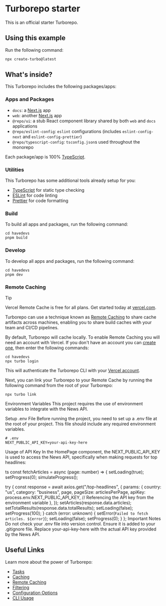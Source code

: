 # Turborepo starter

This is an official starter Turborepo.

## Using this example

Run the following command:

```sh
npx create-turbo@latest
```

## What's inside?

This Turborepo includes the following packages/apps:

### Apps and Packages

- `docs`: a [Next.js](https://nextjs.org/) app
- `web`: another [Next.js](https://nextjs.org/) app
- `@repo/ui`: a stub React component library shared by both `web` and `docs` applications
- `@repo/eslint-config`: `eslint` configurations (includes `eslint-config-next` and `eslint-config-prettier`)
- `@repo/typescript-config`: `tsconfig.json`s used throughout the monorepo

Each package/app is 100% [TypeScript](https://www.typescriptlang.org/).

### Utilities

This Turborepo has some additional tools already setup for you:

- [TypeScript](https://www.typescriptlang.org/) for static type checking
- [ESLint](https://eslint.org/) for code linting
- [Prettier](https://prettier.io) for code formatting

### Build

To build all apps and packages, run the following command:

```
cd havedevs
pnpm build
```

### Develop

To develop all apps and packages, run the following command:

```
cd havedevs
pnpm dev
```

### Remote Caching

> [!TIP]
> Vercel Remote Cache is free for all plans. Get started today at [vercel.com](https://vercel.com/signup?/signup?utm_source=remote-cache-sdk&utm_campaign=free_remote_cache).

Turborepo can use a technique known as [Remote Caching](https://turbo.build/repo/docs/core-concepts/remote-caching) to share cache artifacts across machines, enabling you to share build caches with your team and CI/CD pipelines.

By default, Turborepo will cache locally. To enable Remote Caching you will need an account with Vercel. If you don't have an account you can [create one](https://vercel.com/signup?utm_source=turborepo-examples), then enter the following commands:

```
cd havedevs
npx turbo login
```

This will authenticate the Turborepo CLI with your [Vercel account](https://vercel.com/docs/concepts/personal-accounts/overview).

Next, you can link your Turborepo to your Remote Cache by running the following command from the root of your Turborepo:

```
npx turbo link
```

Environment Variables
This project requires the use of environment variables to integrate with the News API.

Setup .env File
Before running the project, you need to set up a .env file at the root of your project. This file should include any required environment variables.

```
# .env
NEXT_PUBLIC_API_KEY=your-api-key-here
```

Usage of API Key
In the HomePage component, the NEXT_PUBLIC_API_KEY is used to access the News API, specifically when making requests for top headlines:

ts
const fetchArticles = async (page: number) => {
  setLoading(true);
  setProgress(0);
  simulateProgress();

  try {
    const response = await axios.get<NewsApiResponse>("/top-headlines", {
      params: {
        country: "us",
        category: "business",
        page,
        pageSize: articlesPerPage,
        apiKey: process.env.NEXT_PUBLIC_API_KEY, // Referencing the API key from the environment variable
      },
    });
    setArticles(response.data.articles);
    setTotalResults(response.data.totalResults);
    setLoading(false);
    setProgress(100);
  } catch (error: unknown) {
    setError(`Failed to fetch articles. ${error}`);
    setLoading(false);
    setProgress(0);
  }
};
Important Notes
Do not check your .env file into version control. Ensure it is added to your .gitignore file.
Replace your-api-key-here with the actual API key provided by the News API.

## Useful Links

Learn more about the power of Turborepo:

- [Tasks](https://turbo.build/repo/docs/core-concepts/monorepos/running-tasks)
- [Caching](https://turbo.build/repo/docs/core-concepts/caching)
- [Remote Caching](https://turbo.build/repo/docs/core-concepts/remote-caching)
- [Filtering](https://turbo.build/repo/docs/core-concepts/monorepos/filtering)
- [Configuration Options](https://turbo.build/repo/docs/reference/configuration)
- [CLI Usage](https://turbo.build/repo/docs/reference/command-line-reference)

